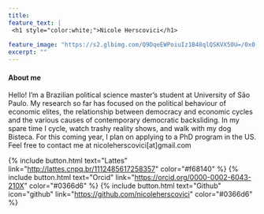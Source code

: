 ```yaml
---
title: 
feature_text: |
 <h1 style="color:white;">Nicole Herscovici</h1>
  
feature_image: "https://s2.glbimg.com/Q9DqeEWPoiuIz1B48qlQSKVX50U=/0x0:1920x1080/1008x0/smart/filters:strip_icc()/i.s3.glbimg.com/v1/AUTH_59edd422c0c84a879bd37670ae4f538a/internal_photos/bs/2018/4/A/c5nBaZQmiiUfatMjxWyQ/frame-00-00-04.173.jpg"
excerpt: ""
---
```


#### About me

Hello! I’m a Brazilian political science master’s student at University of São Paulo. My research so far has focused on the political behaviour of economic elites, the relationship between democracy and economic cycles and the various causes of contemporary democratic backsliding. In my spare time I cycle, watch trashy reality shows, and walk with my dog Bisteca. For this coming year, I plan on applying to a PhD program in the US. Feel free to contact me at nicoleherscovici[at]gmail.com

{% include button.html text="Lattes" link="http://lattes.cnpq.br/1112485617258357" color="#f68140" %} {% include button.html text="Orcid" link="https://orcid.org/0000-0002-6043-210X" color="#0366d6" %}  {% include button.html text="Github" icon="github" link="https://github.com/nicoleherscovici" color="#0366d6" %}
